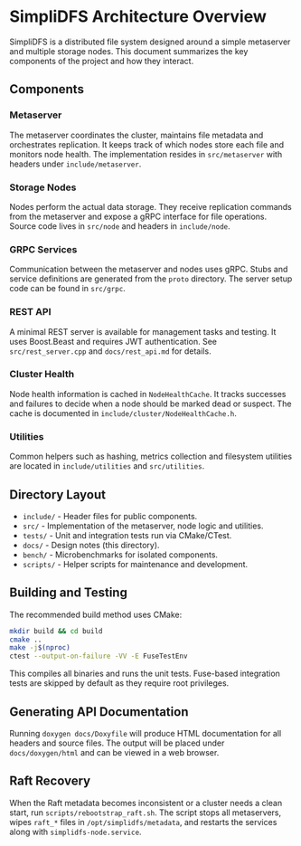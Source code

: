 # SimpliDFS Architecture Overview

SimpliDFS is a distributed file system designed around a simple metaserver and multiple storage nodes. This document summarizes the key components of the project and how they interact.

## Components

### Metaserver
The metaserver coordinates the cluster, maintains file metadata and orchestrates replication. It keeps track of which nodes store each file and monitors node health. The implementation resides in `src/metaserver` with headers under `include/metaserver`.

### Storage Nodes
Nodes perform the actual data storage. They receive replication commands from the metaserver and expose a gRPC interface for file operations. Source code lives in `src/node` and headers in `include/node`.

### GRPC Services
Communication between the metaserver and nodes uses gRPC. Stubs and service definitions are generated from the `proto` directory. The server setup code can be found in `src/grpc`.

### REST API
A minimal REST server is available for management tasks and testing. It uses Boost.Beast and requires JWT authentication. See `src/rest_server.cpp` and `docs/rest_api.md` for details.

### Cluster Health
Node health information is cached in `NodeHealthCache`. It tracks successes and failures to decide when a node should be marked dead or suspect. The cache is documented in `include/cluster/NodeHealthCache.h`.

### Utilities
Common helpers such as hashing, metrics collection and filesystem utilities are located in `include/utilities` and `src/utilities`.

## Directory Layout

- `include/` - Header files for public components.
- `src/` - Implementation of the metaserver, node logic and utilities.
- `tests/` - Unit and integration tests run via CMake/CTest.
- `docs/` - Design notes (this directory).
- `bench/` - Microbenchmarks for isolated components.
- `scripts/` - Helper scripts for maintenance and development.

## Building and Testing

The recommended build method uses CMake:

```sh
mkdir build && cd build
cmake ..
make -j$(nproc)
ctest --output-on-failure -VV -E FuseTestEnv
```

This compiles all binaries and runs the unit tests. Fuse-based integration tests are skipped by default as they require root privileges.

## Generating API Documentation

Running `doxygen docs/Doxyfile` will produce HTML documentation for all headers and source files. The output will be placed under `docs/doxygen/html` and can be viewed in a web browser.

## Raft Recovery

When the Raft metadata becomes inconsistent or a cluster needs a clean start, run `scripts/rebootstrap_raft.sh`. The script stops all metaservers, wipes `raft_*` files in `/opt/simplidfs/metadata`, and restarts the services along with `simplidfs-node.service`.
